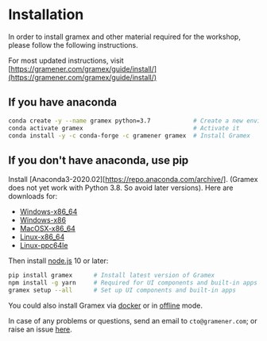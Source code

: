 Installation
============

In order to install gramex and other material required for the workshop, please follow the following instructions.

For most updated instructions, visit [https://gramener.com/gramex/guide/install/](https://gramener.com/gramex/guide/install/)

## If you have anaconda

```bash
conda create -y --name gramex python=3.7            # Create a new environment
conda activate gramex                               # Activate it
conda install -y -c conda-forge -c gramener gramex  # Install Gramex
```

## If you don't have anaconda, use pip

Install [Anaconda3-2020.02][https://repo.anaconda.com/archive/]. (Gramex does not yet work with Python 3.8. So avoid later versions). Here are downloads for:

 - [Windows-x86_64](https://repo.anaconda.com/archive/Anaconda3-2020.02-Windows-x86_64.exe)
 - [Windows-x86](https://repo.anaconda.com/archive/Anaconda2-2019.10-Windows-x86.exe)
 - [MacOSX-x86_64](https://repo.anaconda.com/archive/Anaconda2-2019.10-MacOSX-x86_64.pkg)
 - [Linux-x86_64](https://repo.anaconda.com/archive/Anaconda2-2019.10-Linux-x86_64.sh)
 - [Linux-ppc64le](https://repo.anaconda.com/archive/Anaconda2-2019.10-Linux-ppc64le.sh)

Then install [node.js](https://nodejs.org/en/) 10 or later:

```bash
pip install gramex      # Install latest version of Gramex
npm install -g yarn     # Required for UI components and built-in apps
gramex setup --all      # Set up UI components and built-in apps
```

You could also install Gramex via [docker](https://learn.gramener.com/guide/install/#docker-install) or in [offline](https://learn.gramener.com/guide/install/#offline-install) mode.

In case of any problems or questions, send an email to `cto@gramener.com`; or raise an issue [here](https://github.com/gramener/gramex/issues).
